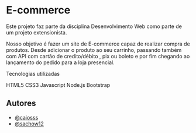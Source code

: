 
# E-commerce

Este projeto faz parte da disciplina Desenvolvimento Web como parte de um projeto extensionista.

Nosso objetivo é fazer um site de E-commerce capaz de realizar compra de produtos. Desde adicionar o produto ao seu carrinho, passando também com API com cartão de credito/débito , pix ou boleto e por fim chegando ao lançamento do pedido para a loja presencial.

Tecnologias utilizadas

HTML5
CSS3
Javascript
Node.js
Bootstrap

## Autores

- [@caiosss](https://github.com/caiosss)
- [@sachow12](https://github.com/sachow12)

